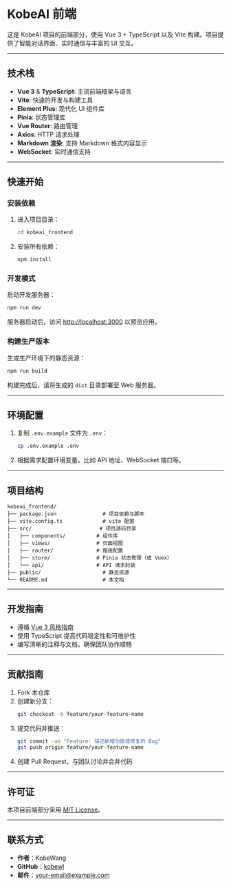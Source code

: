 # KobeAI 前端

这是 KobeAI 项目的前端部分，使用 Vue 3 + TypeScript 以及 Vite 构建。项目提供了智能对话界面、实时通信与丰富的 UI 交互。

---

## 技术栈

- **Vue 3** & **TypeScript**: 主流前端框架与语言
- **Vite**: 快速的开发与构建工具
- **Element Plus**: 现代化 UI 组件库
- **Pinia**: 状态管理库
- **Vue Router**: 路由管理
- **Axios**: HTTP 请求处理
- **Markdown 渲染**: 支持 Markdown 格式内容显示
- **WebSocket**: 实时通信支持

---

## 快速开始

### 安装依赖

1. 进入项目目录：
   ```bash
   cd kobeai_frontend
   ```
2. 安装所有依赖：
   ```bash
   npm install
   ```

### 开发模式

启动开发服务器：

```bash
npm run dev
```

服务器启动后，访问 [http://localhost:3000](http://localhost:3000) 以预览应用。

### 构建生产版本

生成生产环境下的静态资源：

```bash
npm run build
```

构建完成后，请将生成的 `dist` 目录部署至 Web 服务器。

---

## 环境配置

1. 复制 `.env.example` 文件为 `.env`：
   ```bash
   cp .env.example .env
   ```
2. 根据需求配置环境变量，比如 API 地址、WebSocket 端口等。

---

## 项目结构

```
kobeai_frontend/
├── package.json               # 项目依赖与脚本
├── vite.config.ts             # vite 配置
├── src/                      # 项目源码目录
│   ├── components/          # 组件库
│   ├── views/               # 页面视图
│   ├── router/              # 路由配置
│   ├── store/               # Pinia 状态管理（或 Vuex）
│   └── api/                 # API 请求封装
├── public/                    # 静态资源
└── README.md                  # 本文档
```

---

## 开发指南

- 遵循 [Vue 3 风格指南](https://v3.vuejs.org/style-guide/)
- 使用 TypeScript 提高代码稳定性和可维护性
- 编写清晰的注释与文档，确保团队协作顺畅

---

## 贡献指南

1. Fork 本仓库
2. 创建新分支：
   ```bash
   git checkout -b feature/your-feature-name
   ```
3. 提交代码并推送：
   ```bash
   git commit -am "Feature: 描述新增功能或修复的 Bug"
   git push origin feature/your-feature-name
   ```
4. 创建 Pull Request，与团队讨论并合并代码

---

## 许可证

本项目前端部分采用 [MIT License](../LICENSE)。

---

## 联系方式

- **作者**：KobeWang
- **GitHub**：[kobewl](https://github.com/kobewl)
- **邮件**：[your-email@example.com](mailto:your-email@example.com)
